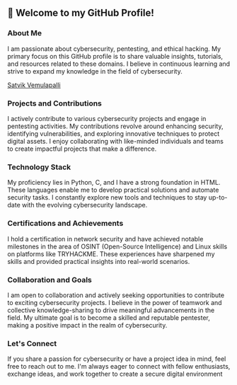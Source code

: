 

## 👋 Welcome to my GitHub Profile!

### About Me

I am passionate about cybersecurity, pentesting, and ethical hacking. My primary focus on this GitHub profile is to share valuable insights, tutorials, and resources related to these domains. I believe in continuous learning and strive to expand my knowledge in the field of cybersecurity.
<script src="https://platform.linkedin.com/badges/js/profile.js" async defer type="text/javascript"></script>
<div class="badge-base LI-profile-badge" data-locale="en_US" data-size="medium" data-theme="dark" data-type="VERTICAL" data-vanity="satvik-vemulapalli" data-version="v1"><a class="badge-base__link LI-simple-link" href="https://in.linkedin.com/in/satvik-vemulapalli?trk=profile-badge">Satvik Vemulapalli</a></div>
              

### Projects and Contributions

I actively contribute to various cybersecurity projects and engage in pentesting activities. My contributions revolve around enhancing security, identifying vulnerabilities, and exploring innovative techniques to protect digital assets. I enjoy collaborating with like-minded individuals and teams to create impactful projects that make a difference.

### Technology Stack

My proficiency lies in Python, C, and I have a strong foundation in HTML. These languages enable me to develop practical solutions and automate security tasks. I constantly explore new tools and techniques to stay up-to-date with the evolving cybersecurity landscape.

### Certifications and Achievements

I hold a certification in network security and have achieved notable milestones in the area of OSINT (Open-Source Intelligence) and Linux skills on platforms like TRYHACKME. These experiences have sharpened my skills and provided practical insights into real-world scenarios.

### Collaboration and Goals

I am open to collaboration and actively seeking opportunities to contribute to exciting cybersecurity projects. I believe in the power of teamwork and collective knowledge-sharing to drive meaningful advancements in the field. My ultimate goal is to become a skilled and reputable pentester, making a positive impact in the realm of cybersecurity.

### Let's Connect

If you share a passion for cybersecurity or have a project idea in mind, feel free to reach out to me. I'm always eager to connect with fellow enthusiasts, exchange ideas, and work together to create a secure digital environment


